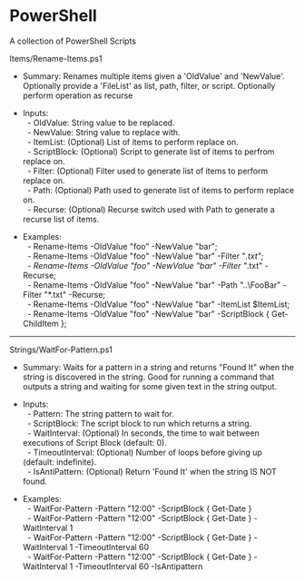 # PowerShell
A collection of PowerShell Scripts

Items/Rename-Items.ps1

- Summary: Renames multiple items given a 'OldValue' and 'NewValue'. Optionally provide a 'FileList' as list, path, filter, or script. Optionally perform operation as recurse

- Inputs:<br>
&nbsp;&nbsp;- OldValue: String value to be replaced.<br>
&nbsp;&nbsp;- NewValue: String value to replace with.<br>
&nbsp;&nbsp;- ItemList: (Optional) List of items to perform replace on.<br>
&nbsp;&nbsp;- ScriptBlock: (Optional) Script to generate list of items to perfrom replace on.<br>
&nbsp;&nbsp;- Filter: (Optional) Filter used to generate list of items to perform replace on.<br>
&nbsp;&nbsp;- Path: (Optional) Path used to generate list of items to perform replace on.<br>
&nbsp;&nbsp;- Recurse: (Optional) Recurse switch used with Path to generate a recurse list of items.<br>

- Examples:<br>
&nbsp;&nbsp;- Rename-Items -OldValue "foo" -NewValue "bar";<br>
&nbsp;&nbsp;- Rename-Items -OldValue "foo" -NewValue "bar" -Filter "*.txt";<br>
&nbsp;&nbsp;- Rename-Items -OldValue "foo" -NewValue "bar" -Filter "*.txt" -Recurse;<br>
&nbsp;&nbsp;- Rename-Items -OldValue "foo" -NewValue "bar" -Path "..\FooBar\" -Filter "*.txt" -Recurse;<br>
&nbsp;&nbsp;- Rename-Items -OldValue "foo" -NewValue "bar" -ItemList $ItemList;<br>
&nbsp;&nbsp;- Rename-Items -OldValue "foo" -NewValue "bar" -ScriptBlock { Get-ChildItem };<br>

--------------------------------------------------------------------------------

Strings/WaitFor-Pattern.ps1

- Summary: Waits for a pattern in a string and returns "Found It" when the string is discovered in the string. Good for running a command that outputs a string and waiting for some given text in the string output.

- Inputs:<br>
&nbsp;&nbsp;- Pattern: The string pattern to wait for.<br>
&nbsp;&nbsp;- ScriptBlock: The script block to run which returns a string.<br>
&nbsp;&nbsp;- WaitInterval: (Optional) In seconds, the time to wait between executions of Script Block (default: 0).<br>
&nbsp;&nbsp;- TimeoutInterval: (Optional) Number of loops before giving up (default: indefinite).<br>
&nbsp;&nbsp;- IsAntiPattern: (Optional) Return 'Found It' when the string IS NOT found.<br>

- Examples:<br>
&nbsp;&nbsp;- WaitFor-Pattern -Pattern "12:00" -ScriptBlock { Get-Date }<br>
&nbsp;&nbsp;- WaitFor-Pattern -Pattern "12:00" -ScriptBlock { Get-Date } -WaitInterval 1<br>
&nbsp;&nbsp;- WaitFor-Pattern -Pattern "12:00" -ScriptBlock { Get-Date } -WaitInterval 1 -TimeoutInterval 60<br>
&nbsp;&nbsp;- WaitFor-Pattern -Pattern "12:00" -ScriptBlock { Get-Date } -WaitInterval 1 -TimeoutInterval 60 -IsAntipattern<br>

